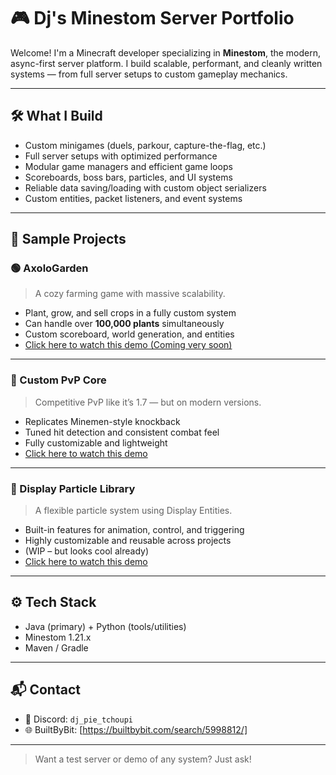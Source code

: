 # 🎮 Dj's Minestom Server Portfolio

Welcome! I'm a Minecraft developer specializing in **Minestom**, the modern, async-first server platform. I build scalable, performant, and cleanly written systems — from full server setups to custom gameplay mechanics.

---

## 🛠️ What I Build

- Custom minigames (duels, parkour, capture-the-flag, etc.)
- Full server setups with optimized performance
- Modular game managers and efficient game loops
- Scoreboards, boss bars, particles, and UI systems
- Reliable data saving/loading with custom object serializers
- Custom entities, packet listeners, and event systems

---

## 🧪 Sample Projects

### 🟢 AxoloGarden
> A cozy farming game with massive scalability.
- Plant, grow, and sell crops in a fully custom system
- Can handle over **100,000 plants** simultaneously
- Custom scoreboard, world generation, and entities
- [Click here to watch this demo (Coming very soon)](https://www.youtube.com/@dj_pie_tchoupi)

---

### 🔴 Custom PvP Core
> Competitive PvP like it’s 1.7 — but on modern versions.
- Replicates Minemen-style knockback
- Tuned hit detection and consistent combat feel
- Fully customizable and lightweight
- [Click here to watch this demo](https://www.youtube.com/watch?v=gfEtU2Vm6Vo)


---

### 🔵 Display Particle Library
> A flexible particle system using Display Entities.
- Built-in features for animation, control, and triggering
- Highly customizable and reusable across projects
- (WIP – but looks cool already)
- [Click here to watch this demo](https://www.youtube.com/watch?v=dkrjFBH4ib0)

---

## ⚙️ Tech Stack

- Java (primary) + Python (tools/utilities)
- Minestom 1.21.x
- Maven / Gradle

---

## 📬 Contact

- 💬 Discord: `dj_pie_tchoupi`  
- 🌐 BuiltByBit: [https://builtbybit.com/search/5998812/]

---

> Want a test server or demo of any system? Just ask!
